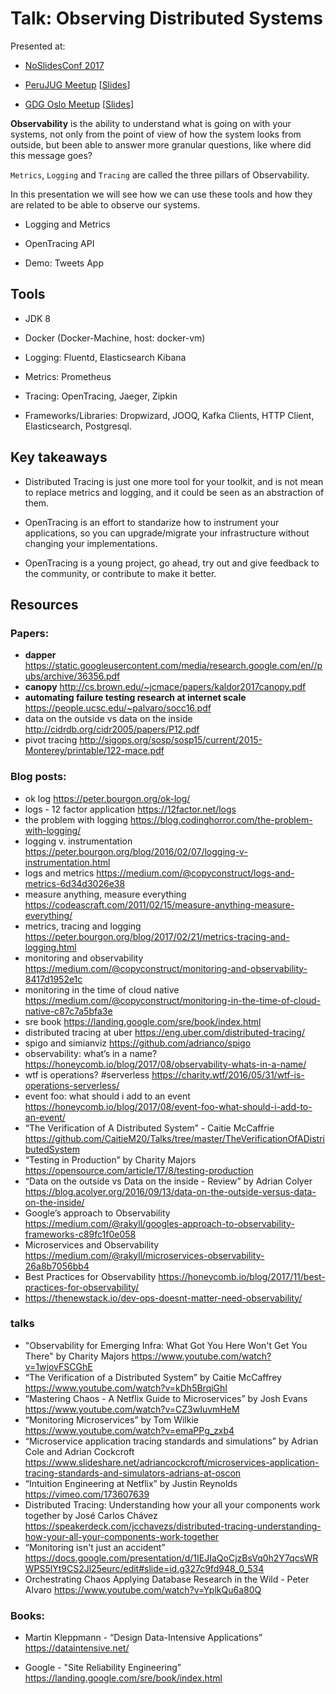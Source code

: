 # Talk: Observing Distributed Systems

Presented at:

* [NoSlidesConf 2017](http://www.noslidesconf.net/)

* [PeruJUG Meetup](https://www.meetup.com/es-ES/Peru-Java-User-Group/events/245246354/) [[Slides](https://speakerdeck.com/jeqo/observando-sistemas-distribuidos-perujug)]

* [GDG Oslo Meetup](https://www.meetup.com/es-ES/GDG-Cloud-Norway/events/247282228) [[Slides](https://speakerdeck.com/jeqo/increasing-observability-with-distributed-tracing)]

**Observability** is the ability to understand what is going on with your systems, not 
only from the point of view of how the system looks from outside, but been able to
answer more granular questions, like where did this message goes?

`Metrics`, `Logging` and `Tracing` are called the three pillars of Observability.

In this presentation we will see how we can use these tools and how they are related 
to be able to observe our systems.

* Logging and Metrics

* OpenTracing API

* Demo: Tweets App

## Tools

* JDK 8
* Docker (Docker-Machine, host: docker-vm)

* Logging: Fluentd, Elasticsearch Kibana
* Metrics: Prometheus
* Tracing: OpenTracing, Jaeger, Zipkin

* Frameworks/Libraries: Dropwizard, JOOQ, Kafka Clients, HTTP Client, Elasticsearch, Postgresql.

## Key takeaways

* Distributed Tracing is just one more tool for your toolkit, and is not mean to replace metrics 
and logging, and it could be seen as an abstraction of them.

* OpenTracing is an effort to standarize how to instrument your applications, so you can upgrade/migrate
your infrastructure without changing your implementations.

* OpenTracing is a young project, go ahead, try out and give feedback to the community, or contribute
to make it better.

## Resources

### Papers: 

* **dapper** https://static.googleusercontent.com/media/research.google.com/en//pubs/archive/36356.pdf 
* **canopy** http://cs.brown.edu/~jcmace/papers/kaldor2017canopy.pdf
* **automating failure testing research at internet scale** https://people.ucsc.edu/~palvaro/socc16.pdf 
* data on the outside vs data on the inside http://cidrdb.org/cidr2005/papers/P12.pdf 
* pivot tracing http://sigops.org/sosp/sosp15/current/2015-Monterey/printable/122-mace.pdf 

### Blog posts:

* ok log https://peter.bourgon.org/ok-log/ 
* logs - 12 factor application https://12factor.net/logs 
* the problem with logging https://blog.codinghorror.com/the-problem-with-logging/ 
* logging v. instrumentation https://peter.bourgon.org/blog/2016/02/07/logging-v-instrumentation.html 
* logs and metrics https://medium.com/@copyconstruct/logs-and-metrics-6d34d3026e38 
* measure anything, measure everything https://codeascraft.com/2011/02/15/measure-anything-measure-everything/ 
* metrics, tracing and logging https://peter.bourgon.org/blog/2017/02/21/metrics-tracing-and-logging.html 
* monitoring and observability https://medium.com/@copyconstruct/monitoring-and-observability-8417d1952e1c 
* monitoring in the time of cloud native https://medium.com/@copyconstruct/monitoring-in-the-time-of-cloud-native-c87c7a5bfa3e 
* sre book https://landing.google.com/sre/book/index.html 
* distributed tracing at uber https://eng.uber.com/distributed-tracing/ 
* spigo and simianviz https://github.com/adrianco/spigo 
* observability: what’s in a name? https://honeycomb.io/blog/2017/08/observability-whats-in-a-name/ 
* wtf is operations? #serverless https://charity.wtf/2016/05/31/wtf-is-operations-serverless/ 
* event foo: what should i add to an event https://honeycomb.io/blog/2017/08/event-foo-what-should-i-add-to-an-event/ 
* “The Verification of A Distributed System” - Caitie McCaffrie https://github.com/CaitieM20/Talks/tree/master/TheVerificationOfADistributedSystem 
* “Testing in Production” by Charity Majors https://opensource.com/article/17/8/testing-production 
* “Data on the outside vs Data on the inside - Review” by Adrian Colyer https://blog.acolyer.org/2016/09/13/data-on-the-outside-versus-data-on-the-inside/ 
* Google’s approach to Observability https://medium.com/@rakyll/googles-approach-to-observability-frameworks-c89fc1f0e058 
* Microservices and Observability https://medium.com/@rakyll/microservices-observability-26a8b7056bb4 
* Best Practices for Observability https://honeycomb.io/blog/2017/11/best-practices-for-observability/ 
* https://thenewstack.io/dev-ops-doesnt-matter-need-observability/ 

### talks

* "Observability for Emerging Infra: What Got You Here Won't Get You There" by Charity Majors https://www.youtube.com/watch?v=1wjovFSCGhE  
* “The Verification of a Distributed System” by Caitie McCaffrey https://www.youtube.com/watch?v=kDh5BrqiGhI 
* “Mastering Chaos - A Netflix Guide to Microservices” by Josh Evans https://www.youtube.com/watch?v=CZ3wIuvmHeM
* “Monitoring Microservices” by Tom Wilkie https://www.youtube.com/watch?v=emaPPg_zxb4
* “Microservice application tracing standards and simulations” by Adrian Cole and Adrian Cockcroft https://www.slideshare.net/adriancockcroft/microservices-application-tracing-standards-and-simulators-adrians-at-oscon 
* “Intuition Engineering at Netflix” by Justin Reynolds https://vimeo.com/173607639 
* Distributed Tracing: Understanding how your all your components work together by José Carlos Chávez https://speakerdeck.com/jcchavezs/distributed-tracing-understanding-how-your-all-your-components-work-together 
* “Monitoring isn't just an accident” https://docs.google.com/presentation/d/1IEJIaQoCjzBsVq0h2Y7qcsWRWPS5lYt9CS2Jl25eurc/edit#slide=id.g327c9fd948_0_534 
* Orchestrating Chaos Applying Database Research in the Wild - Peter Alvaro https://www.youtube.com/watch?v=YplkQu6a80Q 

### Books:

* Martin Kleppmann - “Design Data-Intensive Applications” https://dataintensive.net/

* Google - "Site Reliability Engineering” https://landing.google.com/sre/book/index.html  

